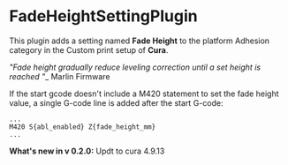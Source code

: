 # FadeHeightSettingPlugin

This plugin adds a setting named **Fade Height** to the platform Adhesion category in the Custom print setup of **Cura**.

*"Fade height gradually reduce leveling correction until a set height is reached "*_ Marlin Firmware

If the start gcode doesn't include a M420 statement to set the fade height value, a single G-code line is added after the start G-code:
```
...
M420 S{abl_enabled} Z{fade_height_mm}
...
```
**What's new in v 0.2.0:**
Updt to cura 4.9.13